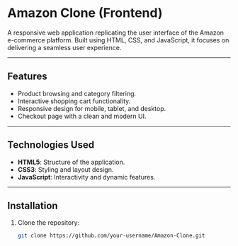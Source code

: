 # Amazon Clone (Frontend)

A responsive web application replicating the user interface of the Amazon e-commerce platform. Built using HTML, CSS, and JavaScript, it focuses on delivering a seamless user experience.

---

## Features
- Product browsing and category filtering.
- Interactive shopping cart functionality.
- Responsive design for mobile, tablet, and desktop.
- Checkout page with a clean and modern UI.

---

## Technologies Used
- **HTML5**: Structure of the application.
- **CSS3**: Styling and layout design.
- **JavaScript**: Interactivity and dynamic features.

---

## Installation

1. Clone the repository:
   ```bash
   git clone https://github.com/your-username/Amazon-Clone.git
